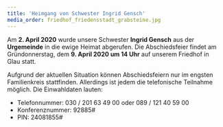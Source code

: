 ```yaml
---
title: 'Heimgang von Schwester Ingrid Gensch'
media_order: friedhof_friedensstadt_grabsteine.jpg
---
```


Am **2. April 2020** wurde unsere Schwester **Ingrid Gensch** aus der **Urgemeinde** in die ewige Heimat abgerufen. Die Abschiedsfeier findet am Gründonnerstag, dem **9. April 2020 um 14 Uhr** auf unserem Friedhof in Glau statt.

Aufgrund der aktuellen Situation können Abschiedsfeiern nur im engsten Familienkreis stattfinden. Allerdings ist jedem die telefonische Teilnahme möglich. Die Einwahldaten lauten:
* Telefonnummer: 030 / 201 63 49 00 oder 089 / 121 40 59 00
* Konferenznummer: 92885#
* PIN: 24081855#